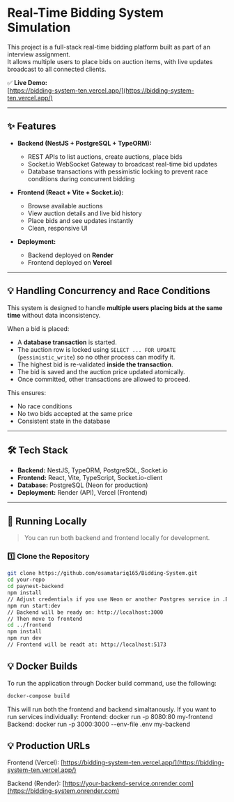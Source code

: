 # Real-Time Bidding System Simulation

This project is a full-stack real-time bidding platform built as part of an interview assignment.  
It allows multiple users to place bids on auction items, with live updates broadcast to all connected clients.

✅ **Live Demo:**  
[https://bidding-system-ten.vercel.app/](https://bidding-system-ten.vercel.app/)

---

## ✨ Features

- **Backend (NestJS + PostgreSQL + TypeORM):**
  - REST APIs to list auctions, create auctions, place bids
  - Socket.io WebSocket Gateway to broadcast real-time bid updates
  - Database transactions with pessimistic locking to prevent race conditions during concurrent bidding

- **Frontend (React + Vite + Socket.io):**
  - Browse available auctions
  - View auction details and live bid history
  - Place bids and see updates instantly
  - Clean, responsive UI

- **Deployment:**
  - Backend deployed on **Render**
  - Frontend deployed on **Vercel**

---

## 💡 Handling Concurrency and Race Conditions

This system is designed to handle **multiple users placing bids at the same time** without data inconsistency.

When a bid is placed:
- A **database transaction** is started.
- The auction row is locked using `SELECT ... FOR UPDATE` (`pessimistic_write`) so no other process can modify it.
- The highest bid is re-validated **inside the transaction**.
- The bid is saved and the auction price updated atomically.
- Once committed, other transactions are allowed to proceed.

This ensures:
- No race conditions
- No two bids accepted at the same price
- Consistent state in the database

---

## 🛠️ Tech Stack

- **Backend:** NestJS, TypeORM, PostgreSQL, Socket.io
- **Frontend:** React, Vite, TypeScript, Socket.io-client
- **Database:** PostgreSQL (Neon for production)
- **Deployment:** Render (API), Vercel (Frontend)

---

## 🚀 Running Locally

> You can run both backend and frontend locally for development.

### 1️⃣ Clone the Repository

```bash
git clone https://github.com/osamatariq165/Bidding-System.git
cd your-repo
cd paynest-backend
npm install
// Adjust credentials if you use Neon or another Postgres service in .ENV file
npm run start:dev
// Backend will be ready on: http://localhost:3000
// Then move to frontend
cd ../frontend
npm install
npm run dev
// Frontend will be readt at: http://localhost:5173
```

## 💡 Docker Builds
To run the application through Docker build command, use the following:
```bash
docker-compose build
```
This will run both the frontend and backend simaltanously.
If you want to run services individually:
Frontend: docker run -p 8080:80 my-frontend
Backend: docker run -p 3000:3000 --env-file .env my-backend

## 💡 Production URLs
Frontend (Vercel):
[https://bidding-system-ten.vercel.app/](https://bidding-system-ten.vercel.app/)

Backend (Render):
[https://your-backend-service.onrender.com](https://bidding-system.onrender.com)

